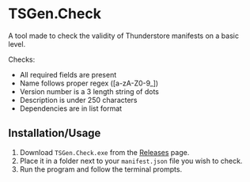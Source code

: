 # TSGen.Check

A tool made to check the validity of Thunderstore manifests on a basic level.

Checks:

- All required fields are present
- Name follows proper regex ([a-zA-Z0-9_])
- Version number is a 3 length string of dots
- Description is under 250 characters
- Dependencies are in list format

## Installation/Usage

1. Download `TSGen.Check.exe` from the [Releases](https://github.com/nayr31/TSGen.Check/releases) page.
2. Place it in a folder next to your `manifest.json` file you wish to check.
3. Run the program and follow the terminal prompts.
